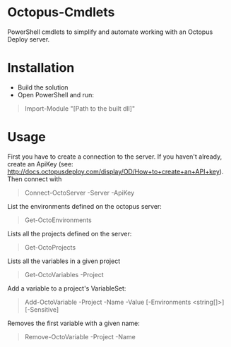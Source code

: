 Octopus-Cmdlets
===============

PowerShell cmdlets to simplify and automate working with an Octopus Deploy server.


Installation
============
* Build the solution
* Open PowerShell and run:

> Import-Module "[Path to the built dll]"

Usage
=====
First you have to create a connection to the server. If you haven't already, create an ApiKey 
(see: http://docs.octopusdeploy.com/display/OD/How+to+create+an+API+key). Then connect with
> Connect-OctoServer -Server <string> -ApiKey <string>

List the environments defined on the octopus server:
> Get-OctoEnvironments

Lists all the projects defined on the server:
> Get-OctoProjects

Lists all the variables in a given project
> Get-OctoVariables -Project <string>

Add a variable to a project's VariableSet:
> Add-OctoVariable -Project <string> -Name <string> -Value <string> [-Environments <string[]>] [-Sensitive]

Removes the first variable with a given name:
> Remove-OctoVariable -Project <string> -Name <string>


